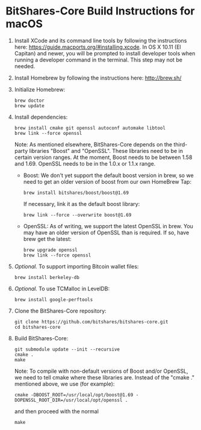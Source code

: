 BitShares-Core Build Instructions for macOS
===========================================

1. Install XCode and its command line tools by following the instructions here: https://guide.macports.org/#installing.xcode. 
   In OS X 10.11 (El Capitan) and newer, you will be prompted to install developer tools when running a developer command in the terminal. This step may not be needed.

2. Install Homebrew by following the instructions here: http://brew.sh/

3. Initialize Homebrew:
   ```
   brew doctor
   brew update
   ```

4. Install dependencies:
   ```
   brew install cmake git openssl autoconf automake libtool
   brew link --force openssl
   ```

   Note:
   As mentioned elsewhere, BitShares-Core depends on the third-party libraries "Boost" and "OpenSSL". These libraries need to be in certain version ranges. At the moment, Boost needs to be between 1.58 and 1.69. OpenSSL needs to be in the 1.0.x or 1.1.x range.

   * Boost:
     We don't yet support the default boost version in brew, so we need to get an older version of boost from our own HomeBrew Tap:
     ```
     brew install bitshares/boost/boost@1.69
     ```
     If necessary, link it as the default boost library:
     ```
     brew link --force --overwrite boost@1.69
     ```

   * OpenSSL:
     As of writing, we support the latest OpenSSL in brew. You may have an older version of OpenSSL than is required. If so, have brew get the latest:
     ```
     brew upgrade openssl
     brew link --force openssl
     ```

5. *Optional.* To support importing Bitcoin wallet files:
   ```
   brew install berkeley-db
   ```

6. *Optional.* To use TCMalloc in LevelDB:
   ```
   brew install google-perftools
   ```

7. Clone the BitShares-Core repository:
   ```
   git clone https://github.com/bitshares/bitshares-core.git
   cd bitshares-core
   ```

8. Build BitShares-Core:
   ```
   git submodule update --init --recursive
   cmake .
   make
   ```

   Note:
   To compile with non-default versions of Boost and/or OpenSSL, we need to tell cmake where these libraries are. Instead of the "cmake ." mentioned above, we use (for example):
   ```
   cmake -DBOOST_ROOT=/usr/local/opt/boost@1.69 -DOPENSSL_ROOT_DIR=/usr/local/opt/openssl .
   ```
   and then proceed with the normal
   ```
   make
   ```